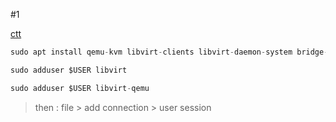 #1

[ctt](https://www.youtube.com/watch?v=ozYKkaVK0_A)
```c
sudo apt install qemu-kvm libvirt-clients libvirt-daemon-system bridge-utils libguestfs-tools genisoimage virtinst libosinfo-bin virt-manager

sudo adduser $USER libvirt

sudo adduser $USER libvirt-qemu
```
> then : file > add connection > user session